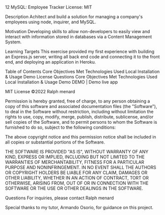 12 MySQL: Employee Tracker
License: MIT

Description
Achitect and build a solution for managing a company's employees using node, inquirer, and MySQL.

Motivation
Developing skills to allow non-developers to easily view and interact with information stored in databases via a Content Management System.

Learning Targets
This exercise provided my first experience with building an Express.js server, writing all back end code and connecting it to the front end, and deploying an application in Heroku.

Table of Contents
Core Objectives Met
Technologies Used
Local Installation & Usage
Demo
License
Questions
Core Objectives Met
Technologies Used
Local Installation & Usage
Demo
DEMO | Demo live app

MIT License
©2022 Ralph menard

Permission is hereby granted, free of charge, to any person obtaining a copy of this software and associated documentation files (the "Software"), to deal in the Software without restriction, including without limitation the rights to use, copy, modify, merge, publish, distribute, sublicense, and/or sell copies of the Software, and to permit persons to whom the Software is furnished to do so, subject to the following conditions:

The above copyright notice and this permission notice shall be included in all copies or substantial portions of the Software.

THE SOFTWARE IS PROVIDED "AS IS", WITHOUT WARRANTY OF ANY KIND, EXPRESS OR IMPLIED, INCLUDING BUT NOT LIMITED TO THE WARRANTIES OF MERCHANTABILITY, FITNESS FOR A PARTICULAR PURPOSE AND NONINFRINGEMENT. IN NO EVENT SHALL THE AUTHORS OR COPYRIGHT HOLDERS BE LIABLE FOR ANY CLAIM, DAMAGES OR OTHER LIABILITY, WHETHER IN AN ACTION OF CONTRACT, TORT OR OTHERWISE, ARISING FROM, OUT OF OR IN CONNECTION WITH THE SOFTWARE OR THE USE OR OTHER DEALINGS IN THE SOFTWARE.

Questions
For inquiries, please contact Ralph menard

Special thanks to my tutor, Armando Osorio, for guidance on this project.